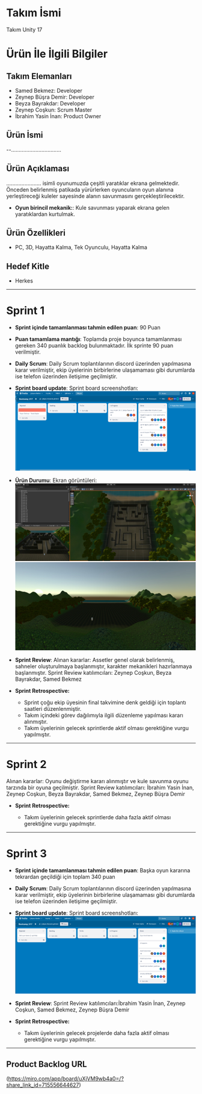 # **Takım İsmi**

Takım Unity 17

# Ürün İle İlgili Bilgiler

## Takım Elemanları
- Samed Bekmez: Developer
- Zeynep Büşra Demir: Developer
- Beyza Bayrakdar: Developer
- Zeynep Coşkun: Scrum Master
- İbrahim Yasin İnan: Product Owner

## Ürün İsmi
--.................................
## Ürün Açıklaması
....................... isimli oyunumuzda çeşitli yaratıklar ekrana gelmektedir. Önceden belirlenmiş patikada yürürlerken oyuncuların oyun alanına yerleştireceği kuleler sayesinde alanın savunmasını gerçekleştirilecektir.
- **Oyun birincil mekanik:**: Kule savunması yaparak ekrana gelen yaratıklardan kurtulmak.


## Ürün Özellikleri
- PC, 3D, Hayatta Kalma, Tek Oyunculu, Hayatta Kalma
## Hedef Kitle
- Herkes
---
# Sprint 1

- **Sprint içinde tamamlanması tahmin edilen puan**: 90 Puan


- **Puan tamamlama mantığı**: Toplamda proje boyunca tamamlanması gereken 340 puanlık backlog bulunmaktadır. İlk sprinte 90 puan verilmiştir.


- **Daily Scrum**: Daily Scrum toplantılarının discord üzerinden yapılmasına karar verilmiştir, ekip üyelerinin birbirlerine ulaşamaması gibi durumlarda ise telefon üzerinden iletişime geçilmiştir.  


- **Sprint board update**: Sprint board screenshotları: 
![Backlog 1](https://github.com/ZeynepCosk/Bootcamp_U17/blob/main/backlog1.png.png) 


- **Ürün Durumu**: Ekran görüntüleri:
  ![Screenshot 1](https://github.com/ZeynepCosk/Bootcamp_U17/blob/main/map2.png)
  ![Screenshot 2](https://github.com/ZeynepCosk/Bootcamp_U17/blob/main/map1.png)
- **Sprint Review**: 
Alınan kararlar: Assetler genel olarak belirlenmiş, sahneler oluşturulmaya başlanmıştır, karakter mekanikleri hazırlanmaya başlanmıştır. Sprint Review katılımcıları: Zeynep Coşkun, Beyza Bayrakdar, Samed Bekmez

- **Sprint Retrospective:**
  - Sprint çoğu ekip üyesinin final takvimine denk geldiği için toplantı saatleri düzenlenmiştir.
  - Takım içindeki görev dağılımıyla ilgili düzenleme yapılması kararı alınmıştır.
  - Takım üyelerinin gelecek sprintlerde aktif olması gerektiğine vurgu yapılmıştır.
--- 
# Sprint 2
Alınan kararlar: Oyunu değiştirme kararı alınmıştır ve kule savunma oyunu tarzında bir oyuna geçilmiştir.
Sprint Review katılımcıları: İbrahim Yasin İnan, Zeynep Coşkun, Beyza Bayrakdar, Samed Bekmez, Zeynep Büşra Demir

- **Sprint Retrospective:**

  - Takım üyelerinin gelecek sprintlerde daha fazla aktif olması gerektiğine vurgu yapılmıştır.
---
# Sprint 3

- **Sprint içinde tamamlanması tahmin edilen puan**: Başka oyun kararına tekrardan geçildiği için toplam 340 puan


- **Daily Scrum**: Daily Scrum toplantılarının discord üzerinden yapılmasına karar verilmiştir, ekip üyelerinin birbirlerine ulaşamaması gibi durumlarda ise telefon üzerinden iletişime geçilmiştir.

- **Sprint board update**: Sprint board screenshotları: 
![Backlog 1](https://github.com/happydll/Bootcamp-U-17/blob/ZeynepCosk/sprint%203%20trello.png) 

- **Sprint Review**: 
Sprint Review katılımcıları:İbrahim Yasin İnan, Zeynep Coşkun, Samed Bekmez, Zeynep Büşra Demir

- **Sprint Retrospective:**

  - Takım üyelerinin gelecek projelerde daha fazla aktif olması gerektiğine vurgu yapılmıştır.



---

## Product Backlog URL

(https://miro.com/app/board/uXjVM9wb4a0=/?share_link_id=715556644627)

